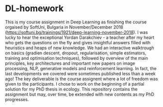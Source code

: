 # DL-homework

This is my course assignment in Deep Learning as finishing the course orgaised by SoftUni, Bulgaria in November/December 2018 (https://softuni.bg/trainings/1921/deep-learning-november-2018). I was lucky to hear the exceptional Yordan Darakchiev - a teacher after my heart who  gets the questions on the fly and gives insightful answers filled with heuristics and heaps of new knowledge. 
We had an interactive walktrough on basics (gradien descent, dropout, regularisation, simple estimators, training and optimisation techniques), followed by overview of the main principles, key architectures and important new papers on image processing, NLP, generative models and reinforcement learning. In fact, the last developments we covered were sometimes published less than a week ago!
The key deliverable is the course assignent where a lot of freedom was given to the participants. I chose to work on the beginning of a partial solution for my PhD thesis in ecology. This repository contains the assignment but may, over time, be extended with new contents as my PhD progresses.
